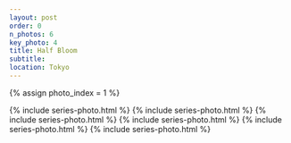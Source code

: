 ```yaml
---
layout: post
order: 0
n_photos: 6
key_photo: 4
title: Half Bloom
subtitle: 
location: Tokyo
---
```


{% assign photo_index = 1 %}

{% include series-photo.html %}
{% include series-photo.html %}
{% include series-photo.html %}
{% include series-photo.html %}
{% include series-photo.html %}
{% include series-photo.html %}
